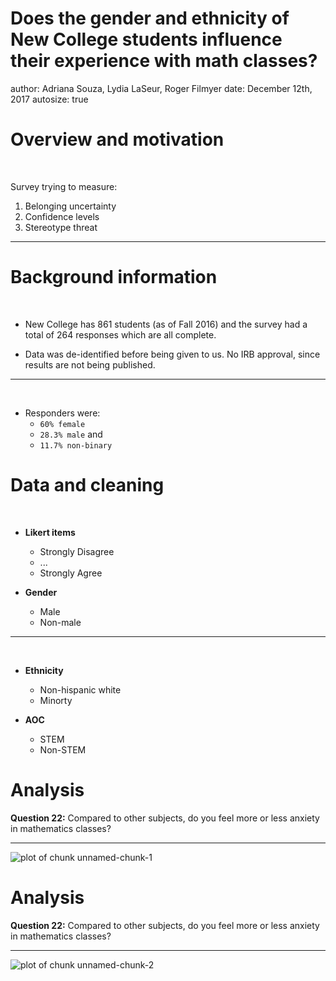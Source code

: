 Does the gender and ethnicity of New College students influence their experience with math classes?
========================================================
author: Adriana Souza, Lydia LaSeur, Roger Filmyer
date: December 12th, 2017
autosize: true



Overview and motivation
========================================================

<br />

Survey trying to measure:

1. Belonging uncertainty
2. Confidence levels
3. Stereotype threat

***

Background information
========================================================

<br />

+ New College has 861 students (as of Fall 2016) and the survey had a total of 264 responses which are all complete.

+ Data was de-identified before being given to us. No IRB approval, since results are not being published.

***

<br />

+ Responders were:
    - `60% female` 
    + `28.3% male` and 
    + `11.7% non-binary`


Data and cleaning
========================================================

<br />

+ **Likert items**
  + Strongly Disagree
  + ...
  + Strongly Agree

+ **Gender**
  + Male
  + Non-male

***

<br />
    
+ **Ethnicity**
    + Non-hispanic white
    + Minorty
    
+ **AOC**
    + STEM
    + Non-STEM


Analysis
========================================================
**Question 22:** Compared to other subjects, do you feel more or less anxiety in mathematics classes?

***

![plot of chunk unnamed-chunk-1](stat_inf_presentation-figure/unnamed-chunk-1-1.png)

Analysis
========================================================
**Question 22:** Compared to other subjects, do you feel more or less anxiety in mathematics classes?

***

![plot of chunk unnamed-chunk-2](stat_inf_presentation-figure/unnamed-chunk-2-1.png)


